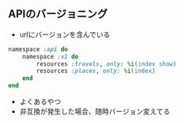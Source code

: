 ## APIのバージョニング

* urlにバージョンを含んでいる
```ruby
namespace :api do
    namespace :v1 do
        resources :travels, only: %i(index show)
        resources :places, only: %i(index)
    end
end
```
* よくあるやつ
* 非互換が発生した場合、随時バージョン変えてる
